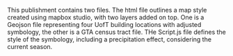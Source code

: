 This publishment contains two files. The html file outlines a map style created using mapbox studio, with two layers added on top. One is a Geojson file representing four UofT building locations with adjusted symbology, the other is a GTA census tract file. THe Script.js file defines the style of the symbology, including a precipitation effect, considering the current season. 
